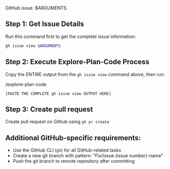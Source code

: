 GitHub issue: $ARGUMENTS.

## Step 1: Get Issue Details
Run this command first to get the complete issue information:
```bash
gh issue view $ARGUMENTS
```

## Step 2: Execute Explore-Plan-Code Process
Copy the ENTIRE output from the `gh issue view` command above, then run:

/explore-plan-code

```
[PASTE THE COMPLETE gh issue view OUTPUT HERE]
```

## Step 3: Create pull request
Create pull request on Github using `gh pr create`

## Additional GitHub-specific requirements:
- Use the GitHub CLI (`gh`) for all GitHub-related tasks
- Create a new git branch with pattern: "Fix/issue.(issue number)-name" 
- Push the git branch to remote repository after committing

